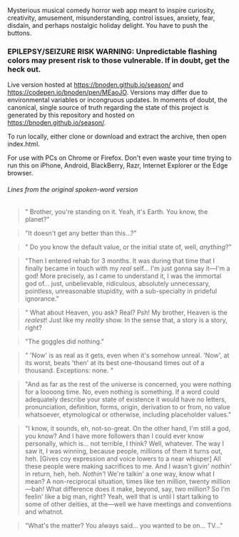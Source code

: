 

Mysterious musical comedy horror web app meant to inspire curiosity, creativity, amusement, misunderstanding, control issues, anxiety, fear, disdain, and perhaps nostalgic holiday delight. You have to push the buttons.

### EPILEPSY/SEIZURE RISK WARNING: Unpredictable flashing colors may present risk to those vulnerable. If in doubt, get the heck out.

Live version hosted at https://bnoden.github.io/season/ and https://codepen.io/bnoden/pen/MEaoJO. Versions may differ due to environmental variables or incongruous updates. In moments of doubt, the canonical, single source of truth regarding the state of this project is generated by this repository and hosted on https://bnoden.github.io/season/.

To run locally, either clone or download and extract the archive, then open index.html.

For use with PCs on Chrome or Firefox. Don't even waste your time trying to run this on iPhone, Android, BlackBerry, Razr, Internet Explorer or the Edge browser.  











###### Lines from the original spoken-word version

>" Brother, you're standing on it. Yeah, it's Earth. You know, the planet?"

>"It doesn't get any better than this...?"

>" Do you know the default value, or the initial state of, well, *anything*?"

>"Then I entered rehab for 3 months. It was during that time that I finally became in touch with my *real* self... I'm just gonna say it—I'm a god! More precisely, as I came to understand it, I was the immortal god of... just, unbelievable, ridiculous, absolutely unnecessary, pointless, unreasonable stupidity, with a sub-specialty in prideful ignorance."

>" What about Heaven, you ask? Real? Psh! My brother, Heaven is the *realest*! Just like my *reality* show. In the sense that, a story is a story, right?

>"The goggles did nothing."

>" 'Now' is as real as it gets, even when it's somehow unreal. 'Now', at its worst, beats 'then' at its best one-thousand times out of a thousand. Exceptions: none. "

>"And as far as the rest of the universe is concerned, you were nothing for a loooong time. No, even nothing is something. If a word could adequately describe your state of existence it would have no letters, pronunciation, definition, forms, origin, derivation to or from, no value whatsoever, etymological or otherwise, including placeholder values."

>"I know, it sounds, eh, not-so-great. On the other hand, I'm still a god, you know? And I have more followers than I could ever know personally, which is... not terrible, I think? Well, whatever. The way I saw it, I was winning, because people, millions of them it turns out, heh. [Gives coy expression and voice lowers to a near whisper] All these people were making sacrifices to me. And I wasn't givin' *nothin'* in return, heh, heh. *Nothin'*! We're talkin' a one way, know what I mean? A non-reciprocal situation, times like ten million, twenty million—bah! What difference does it make, beyond, say, two million? So I'm feelin' like a big man, right? Yeah, well that is until I start talking to some of other deities, at the―well we have meetings and conventions and whatnot.

>"What's the matter? You always said... you wanted to be on... TV..."
